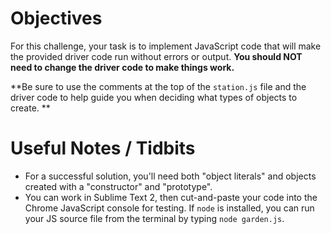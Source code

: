 # Objectives

For this challenge, your task is to implement JavaScript code that will make the provided driver code run without errors or output. **You should NOT need to change the driver code to make things work.**

**Be sure to use the comments at the top of the `station.js` file and the driver code to help guide you when deciding what types of objects to create. **

# Useful Notes / Tidbits

- For a successful solution, you'll need both "object literals" and objects created with a "constructor" and "prototype".
- You can work in Sublime Text 2, then cut-and-paste your code into the Chrome JavaScript console for testing. If `node` is installed, you can run your JS source file from the terminal by typing `node garden.js`.